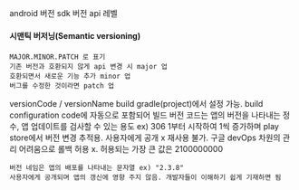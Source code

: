 android 버전 
sdk 버전 
api 레벨

#### 시맨틱 버저닝(Semantic versioning)
	MAJOR.MINOR.PATCH 로 표기
	기존 버전과 호환되지 않게 api 변경 시 major 업
	호환되면서 새로운 기능 추가 minor 업
	버그를 수정한 것이라면 patch 업

versionCode / versionName
	build gradle(project)에서 설정 가능. build configuration code에 자동으로 포함되어 빌드
	버전 코드는 앱의 버전을 나타내는 정수, 앱 업데이트를 검사할 수 있는 용도 ex) 306
	1부터 시작하여 1씩 증가하며 play store에서 버전 변경 추적용. 사용자에게 공개 x
	재사용 불가. 구글 devOps 차원의 관리 어려움으로 롤백 허용 x.
	허용되는 가장 큰 값은 2100000000

	버전 네임은 앱의 배포를 나타내는 문자열 ex) "2.3.8"
	사용자에게 공개되며 앱의 갱신에 영향 주지 않음. 개발자들이 이해하기 쉽게 기재하면 됨
	